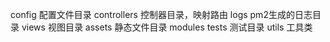 config 配置文件目录
controllers 控制器目录，映射路由
logs pm2生成的日志目录 
views 视图目录
assets 静态文件目录
modules
tests 测试目录
utils 工具类